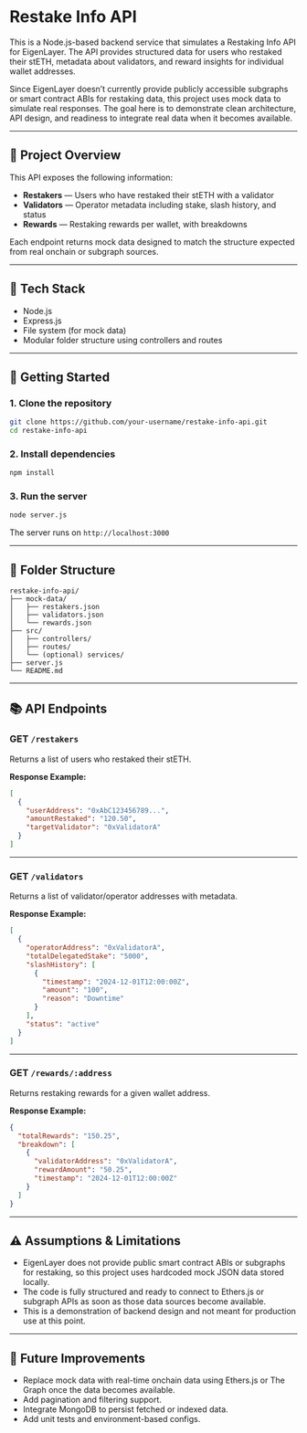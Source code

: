 # Restake Info API

This is a Node.js-based backend service that simulates a Restaking Info API for EigenLayer. The API provides structured data for users who restaked their stETH, metadata about validators, and reward insights for individual wallet addresses.

Since EigenLayer doesn’t currently provide publicly accessible subgraphs or smart contract ABIs for restaking data, this project uses mock data to simulate real responses. The goal here is to demonstrate clean architecture, API design, and readiness to integrate real data when it becomes available.

---

## 📌 Project Overview

This API exposes the following information:

- **Restakers** — Users who have restaked their stETH with a validator
- **Validators** — Operator metadata including stake, slash history, and status
- **Rewards** — Restaking rewards per wallet, with breakdowns

Each endpoint returns mock data designed to match the structure expected from real onchain or subgraph sources.

---

## 🔧 Tech Stack

- Node.js
- Express.js
- File system (for mock data)
- Modular folder structure using controllers and routes

---

## 🚀 Getting Started

### 1. Clone the repository
```bash
git clone https://github.com/your-username/restake-info-api.git
cd restake-info-api
````

### 2. Install dependencies

```bash
npm install
```

### 3. Run the server

```bash
node server.js
```

The server runs on `http://localhost:3000`

---

## 📂 Folder Structure

```
restake-info-api/
├── mock-data/
│   ├── restakers.json
│   ├── validators.json
│   └── rewards.json
├── src/
│   ├── controllers/
│   ├── routes/
│   └── (optional) services/
├── server.js
└── README.md
```

---

## 📚 API Endpoints

### GET `/restakers`

Returns a list of users who restaked their stETH.

**Response Example:**

```json
[
  {
    "userAddress": "0xAbC123456789...",
    "amountRestaked": "120.50",
    "targetValidator": "0xValidatorA"
  }
]
```

---

### GET `/validators`

Returns a list of validator/operator addresses with metadata.

**Response Example:**

```json
[
  {
    "operatorAddress": "0xValidatorA",
    "totalDelegatedStake": "5000",
    "slashHistory": [
      {
        "timestamp": "2024-12-01T12:00:00Z",
        "amount": "100",
        "reason": "Downtime"
      }
    ],
    "status": "active"
  }
]
```

---

### GET `/rewards/:address`

Returns restaking rewards for a given wallet address.

**Response Example:**

```json
{
  "totalRewards": "150.25",
  "breakdown": [
    {
      "validatorAddress": "0xValidatorA",
      "rewardAmount": "50.25",
      "timestamp": "2024-12-01T12:00:00Z"
    }
  ]
}
```

---

## ⚠️ Assumptions & Limitations

* EigenLayer does not provide public smart contract ABIs or subgraphs for restaking, so this project uses hardcoded mock JSON data stored locally.
* The code is fully structured and ready to connect to Ethers.js or subgraph APIs as soon as those data sources become available.
* This is a demonstration of backend design and not meant for production use at this point.

---

## 🧠 Future Improvements

* Replace mock data with real-time onchain data using Ethers.js or The Graph once the data becomes available.
* Add pagination and filtering support.
* Integrate MongoDB to persist fetched or indexed data.
* Add unit tests and environment-based configs.

